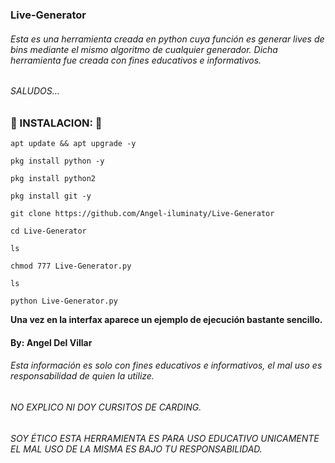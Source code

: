 ### Live-Generator

###### Esta es una herramienta creada en python cuya función es generar lives de bins mediante el mismo algoritmo de cualquier generador. Dicha herramienta fue creada con fines educativos e informativos.

###### SALUDOS...

### 🔮 INSTALACION: 🔮

```
apt update && apt upgrade -y

pkg install python -y

pkg install python2

pkg install git -y

git clone https://github.com/Angel-iluminaty/Live-Generator

cd Live-Generator

ls

chmod 777 Live-Generator.py

ls

python Live-Generator.py
```

__Una vez en la interfax aparece un ejemplo de ejecución bastante sencillo.__

#### By: Angel Del Villar 


###### Esta información es solo con fines educativos e informativos, el mal uso es responsabilidad de quien la utilize.


######  NO EXPLICO NI DOY CURSITOS DE CARDING.

###### SOY ÉTICO ESTA HERRAMIENTA  ES PARA USO EDUCATIVO UNICAMENTE EL MAL USO DE LA MISMA ES BAJO TU RESPONSABILIDAD.
